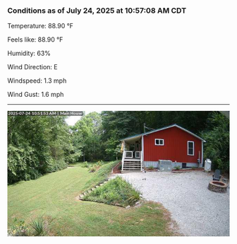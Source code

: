 ### Conditions as of July 24, 2025 at 10:57:08 AM CDT 

Temperature: 88.90 &deg;F

Feels like: 88.90 &deg;F

Humidity: 63%

Wind Direction: E

Windspeed: 1.3 mph

Wind Gust: 1.6 mph

---

<img src="./images/latest.jpeg"/>

